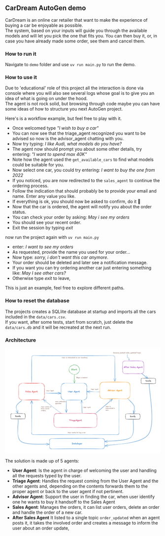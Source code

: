 ## CarDream AutoGen demo  

CarDream is an online car retailer that want to make the experience of buying a car be enjoyable as possible.  
The system, based on your inputs will guide you through the available models and will let you pick the one that fits you.
You can then buy it, or, in case you have already made some order, see them and cancel them.

### How to run it
Navigate to `demo` folder and use `uv run main.py` to run the demo.

### How to use it
Due to 'educational' role of this project all the interaction is done via console where you will also see several logs
whose goal is to give you an idea of what is going on under the hood.  
The agent is not rock solid, but browsing through code maybe you can have some ideas of how to structure you next AutoGen
project.

Here's is a workflow example, but feel free to play with it.  

- Once welcomed type *"I wish to buy a car"*
- You can now see that the triage_agent recognized you want to be advised so now is the advisor_agent chatting with you.
- Now try typing: *I like Audi, what models do you have?*
- The agent now should prompt you about some other details, try entering: *"I want to spend max 40K"*
- Note how the agent used the `get_available_cars` to find what models could be suitable for you.
- Now select one car, you could try entering: *I want to buy the one from 2022*
- If you noticed, you are now redirected to the `sales_agent` to continue the ordering process.
- Follow the indication that should probably be to provide your email and name. Enter any value you like.
- If everything is ok, you should now be asked to confirm, do it 🙂
- Now that the car is ordered, the agent will notify you about the order status.
- You can check your order by asking: *May i see my orders*
- You should see your recent order.
- Exit the session by typing *exit*

now run the project again with `uv run main.py`

- enter: *I want to see my orders*
- As requested, provide the name you used for your order...
- Now type: *sorry, i don't want this car anymore*.
- Your order should be deleted and later see a notification message.
- If you want you can try ordering another car just entering something like: *May I see other cars?*
- Otherwise type *exit* to leave,

This is just an example, feel free to explore different paths.

### How to reset the database
The projects creates a SQLlite database at startup and imports all the cars included in the `data/cars.csv`.  
If you want, after some tests, start from scratch, just delete the `data/cars.db` and it will be recreated at the next run.

### Architecture
![alt text](images/architecture.png)

The solution is made up of 5 agents:  

- **User Agent**: Is the agent in charge of welcoming the user and handling all the requests typed by the user.
- **Triage Agent**: Handles the request coming from the User Agent and the other agents and, depending on the contents forwards them to the proper agent or back to the user agent if not pertinent.
- **Advisor Agent**: Support the user in finding the car, when user identify one he wants to buy it handsoff to the Sales Agent
- **Sales Agent**: Manages the orders, it can list user orders, delete an order and handle the order of a new car.
- **After Sales Agent** It listed to a single topic `order_updated` when an agent posts it, it takes the involved order and creates a message to inform the user about an order update,
